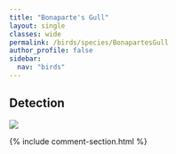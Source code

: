 ```yaml
---
title: "Bonaparte's Gull"
layout: single
classes: wide
permalink: /birds/species/BonapartesGull
author_profile: false
sidebar:
  nav: "birds"
---
```


<h2>Detection</h2>

<a href="https://beallen.github.io/DevelopmentWebsite/assets/images/birds/BonapartesGull/det.jpg">
<img src="https://beallen.github.io/DevelopmentWebsite/assets/images/birds/BonapartesGull/det.jpg">
</a>

{% include comment-section.html %}
